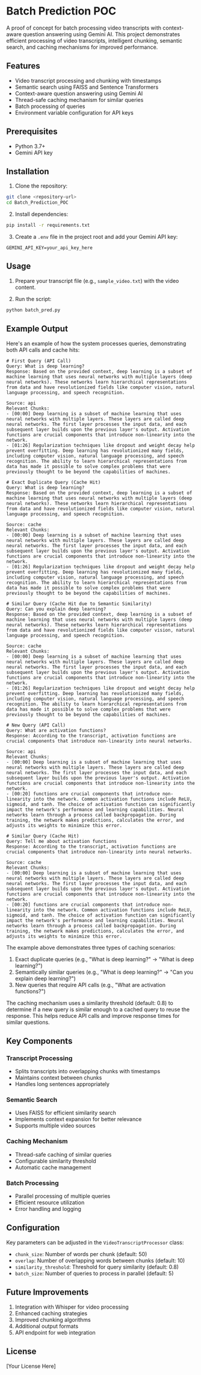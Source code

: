 # Batch Prediction POC

A proof of concept for batch processing video transcripts with context-aware question answering using Gemini AI. This project demonstrates efficient processing of video transcripts, intelligent chunking, semantic search, and caching mechanisms for improved performance.

## Features

- Video transcript processing and chunking with timestamps
- Semantic search using FAISS and Sentence Transformers
- Context-aware question answering using Gemini AI
- Thread-safe caching mechanism for similar queries
- Batch processing of queries
- Environment variable configuration for API keys

## Prerequisites

- Python 3.7+
- Gemini API key

## Installation

1. Clone the repository:
```bash
git clone <repository-url>
cd Batch_Prediction_POC
```

2. Install dependencies:
```bash
pip install -r requirements.txt
```

3. Create a `.env` file in the project root and add your Gemini API key:
```
GEMINI_API_KEY=your_api_key_here
```

## Usage

1. Prepare your transcript file (e.g., `sample_video.txt`) with the video content.

2. Run the script:
```bash
python batch_pred.py
```

## Example Output

Here's an example of how the system processes queries, demonstrating both API calls and cache hits:

```
# First Query (API Call)
Query: What is deep learning?
Response: Based on the provided context, deep learning is a subset of machine learning that uses neural networks with multiple layers (deep neural networks). These networks learn hierarchical representations from data and have revolutionized fields like computer vision, natural language processing, and speech recognition.

Source: api
Relevant Chunks:
- [00:00] Deep learning is a subset of machine learning that uses neural networks with multiple layers. These layers are called deep neural networks. The first layer processes the input data, and each subsequent layer builds upon the previous layer's output. Activation functions are crucial components that introduce non-linearity into the network.
- [01:26] Regularization techniques like dropout and weight decay help prevent overfitting. Deep learning has revolutionized many fields, including computer vision, natural language processing, and speech recognition. The ability to learn hierarchical representations from data has made it possible to solve complex problems that were previously thought to be beyond the capabilities of machines.

# Exact Duplicate Query (Cache Hit)
Query: What is deep learning?
Response: Based on the provided context, deep learning is a subset of machine learning that uses neural networks with multiple layers (deep neural networks). These networks learn hierarchical representations from data and have revolutionized fields like computer vision, natural language processing, and speech recognition.

Source: cache
Relevant Chunks:
- [00:00] Deep learning is a subset of machine learning that uses neural networks with multiple layers. These layers are called deep neural networks. The first layer processes the input data, and each subsequent layer builds upon the previous layer's output. Activation functions are crucial components that introduce non-linearity into the network.
- [01:26] Regularization techniques like dropout and weight decay help prevent overfitting. Deep learning has revolutionized many fields, including computer vision, natural language processing, and speech recognition. The ability to learn hierarchical representations from data has made it possible to solve complex problems that were previously thought to be beyond the capabilities of machines.

# Similar Query (Cache Hit due to Semantic Similarity)
Query: Can you explain deep learning?
Response: Based on the provided context, deep learning is a subset of machine learning that uses neural networks with multiple layers (deep neural networks). These networks learn hierarchical representations from data and have revolutionized fields like computer vision, natural language processing, and speech recognition.

Source: cache
Relevant Chunks:
- [00:00] Deep learning is a subset of machine learning that uses neural networks with multiple layers. These layers are called deep neural networks. The first layer processes the input data, and each subsequent layer builds upon the previous layer's output. Activation functions are crucial components that introduce non-linearity into the network.
- [01:26] Regularization techniques like dropout and weight decay help prevent overfitting. Deep learning has revolutionized many fields, including computer vision, natural language processing, and speech recognition. The ability to learn hierarchical representations from data has made it possible to solve complex problems that were previously thought to be beyond the capabilities of machines.

# New Query (API Call)
Query: What are activation functions?
Response: According to the transcript, activation functions are crucial components that introduce non-linearity into neural networks.

Source: api
Relevant Chunks:
- [00:00] Deep learning is a subset of machine learning that uses neural networks with multiple layers. These layers are called deep neural networks. The first layer processes the input data, and each subsequent layer builds upon the previous layer's output. Activation functions are crucial components that introduce non-linearity into the network.
- [00:20] functions are crucial components that introduce non-linearity into the network. Common activation functions include ReLU, sigmoid, and tanh. The choice of activation function can significantly impact the network's performance and learning capabilities. Neural networks learn through a process called backpropagation. During training, the network makes predictions, calculates the error, and adjusts its weights to minimize this error.

# Similar Query (Cache Hit)
Query: Tell me about activation functions
Response: According to the transcript, activation functions are crucial components that introduce non-linearity into neural networks.

Source: cache
Relevant Chunks:
- [00:00] Deep learning is a subset of machine learning that uses neural networks with multiple layers. These layers are called deep neural networks. The first layer processes the input data, and each subsequent layer builds upon the previous layer's output. Activation functions are crucial components that introduce non-linearity into the network.
- [00:20] functions are crucial components that introduce non-linearity into the network. Common activation functions include ReLU, sigmoid, and tanh. The choice of activation function can significantly impact the network's performance and learning capabilities. Neural networks learn through a process called backpropagation. During training, the network makes predictions, calculates the error, and adjusts its weights to minimize this error.
```

The example above demonstrates three types of caching scenarios:
1. Exact duplicate queries (e.g., "What is deep learning?" → "What is deep learning?")
2. Semantically similar queries (e.g., "What is deep learning?" → "Can you explain deep learning?")
3. New queries that require API calls (e.g., "What are activation functions?")

The caching mechanism uses a similarity threshold (default: 0.8) to determine if a new query is similar enough to a cached query to reuse the response. This helps reduce API calls and improve response times for similar questions.

## Key Components

### Transcript Processing
- Splits transcripts into overlapping chunks with timestamps
- Maintains context between chunks
- Handles long sentences appropriately

### Semantic Search
- Uses FAISS for efficient similarity search
- Implements context expansion for better relevance
- Supports multiple video sources

### Caching Mechanism
- Thread-safe caching of similar queries
- Configurable similarity threshold
- Automatic cache management

### Batch Processing
- Parallel processing of multiple queries
- Efficient resource utilization
- Error handling and logging

## Configuration

Key parameters can be adjusted in the `VideoTranscriptProcessor` class:
- `chunk_size`: Number of words per chunk (default: 50)
- `overlap`: Number of overlapping words between chunks (default: 10)
- `similarity_threshold`: Threshold for query similarity (default: 0.8)
- `batch_size`: Number of queries to process in parallel (default: 5)

## Future Improvements

1. Integration with Whisper for video processing
2. Enhanced caching strategies
3. Improved chunking algorithms
4. Additional output formats
5. API endpoint for web integration

## License

[Your License Here] 
